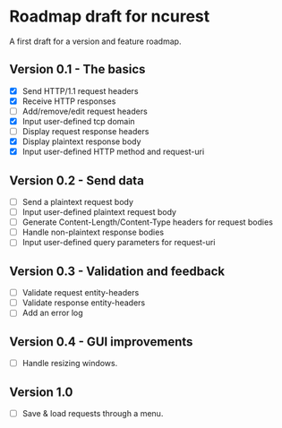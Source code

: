 Roadmap draft for ncurest
=========================

A first draft for a version and feature roadmap.

Version 0.1 - The basics
------------------------

 - [x] Send HTTP/1.1 request headers
 - [x] Receive HTTP responses 
 - [ ] Add/remove/edit request headers
 - [x] Input user-defined tcp domain
 - [ ] Display request response headers
 - [x] Display plaintext response body
 - [x] Input user-defined HTTP method and request-uri

Version 0.2 - Send data
-----------------------

 - [ ] Send a plaintext request body
 - [ ] Input user-defined plaintext request body
 - [ ] Generate Content-Length/Content-Type headers for request bodies
 - [ ] Handle non-plaintext response bodies
 - [ ] Input user-defined query parameters for request-uri

Version 0.3 - Validation and feedback
-------------------------------------
 
 - [ ] Validate request entity-headers
 - [ ] Validate response entity-headers
 - [ ] Add an error log

Version 0.4 - GUI improvements
------------------------------

 - [ ] Handle resizing windows.

Version 1.0
-----------

 - [ ] Save & load requests through a menu.
